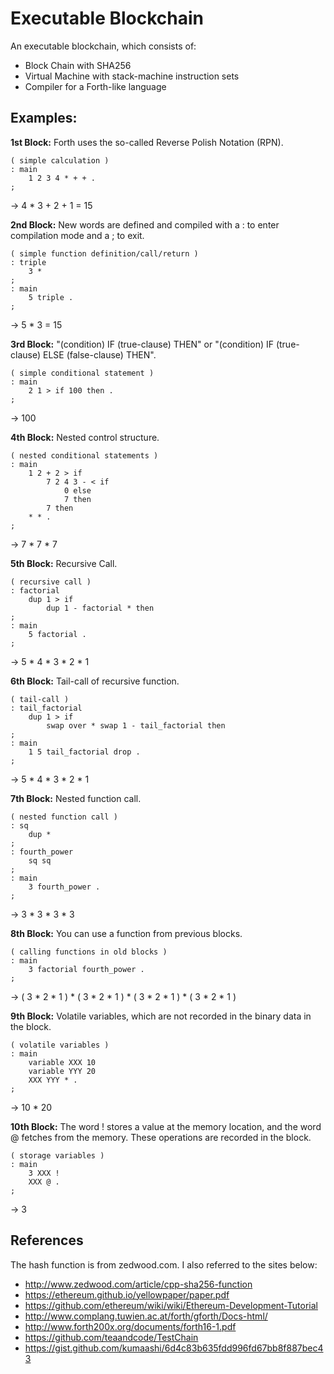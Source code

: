 
# Executable Blockchain

An executable blockchain, which consists of:

 - Block Chain with SHA256
 - Virtual Machine with stack-machine instruction sets
 - Compiler for a Forth-like language


## Examples:

**1st Block:**
 Forth uses the so-called Reverse Polish Notation (RPN). 

    ( simple calculation ) 
    : main                 
        1 2 3 4 * + + .    
    ;                      
    
-> 4 * 3 + 2 + 1 = 15

**2nd Block:**
New words are defined and compiled with a : to enter compilation mode and a ; to exit.

    ( simple function definition/call/return )
    : triple                                  
        3 *                                   
    ;                                         
    : main                                    
        5 triple .                            
    ;                                         
    
-> 5 * 3 = 15

**3rd Block:**
"(condition) IF (true-clause) THEN" or 
"(condition) IF (true-clause) ELSE (false-clause) THEN".

    ( simple conditional statement ) 
    : main                       
        2 1 > if 100 then .      
    ;
    
-> 100


**4th Block:**
Nested control structure.

    ( nested conditional statements )
    : main                           
        1 2 + 2 > if                 
            7 2 4 3 - < if           
                0 else               
                7 then               
            7 then                   
        * * .                        
    ; 
-> 7 * 7 * 7

**5th Block:**
Recursive Call.

    ( recursive call )              
    : factorial                     
        dup 1 > if                  
            dup 1 - factorial * then
    ;                               
    : main                          
        5 factorial .               
    ;
-> 5 * 4 * 3 * 2 * 1

**6th Block:**
Tail-call of recursive function.

    ( tail-call )                                   
    : tail_factorial                                
        dup 1 > if                                  
            swap over * swap 1 - tail_factorial then
    ;                                               
    : main                                          
        1 5 tail_factorial drop .                   
    ;
-> 5 * 4 * 3 * 2 * 1


**7th Block:**
Nested function call.

    ( nested function call )
    : sq                    
        dup *               
    ;                       
    : fourth_power          
        sq sq               
    ;                       
    : main                  
        3 fourth_power .    
    ;
-> 3 * 3 * 3 * 3


**8th Block:**
You can use a function from previous blocks.

    ( calling functions in old blocks )
    : main                             
        3 factorial fourth_power .     
    ;
-> ( 3 * 2 * 1 ) * ( 3 * 2 * 1 ) * ( 3 * 2 * 1 ) * ( 3 * 2 * 1 )


**9th Block:**
Volatile variables, which are not recorded in the binary data in the block.

    ( volatile variables ) 
    : main                 
        variable XXX 10    
        variable YYY 20    
        XXX YYY * .        
    ;                      
-> 10 * 20


**10th Block:**
The word ! stores a value at the memory location, and the word @ fetches from the memory. These operations are recorded in the block.

    ( storage variables )
    : main               
        3 XXX !          
        XXX @ .          
    ;                    
-> 3

## References

The hash function is from zedwood.com. I also referred to the sites below:

 - http://www.zedwood.com/article/cpp-sha256-function
 - https://ethereum.github.io/yellowpaper/paper.pdf
 - https://github.com/ethereum/wiki/wiki/Ethereum-Development-Tutorial
 - http://www.complang.tuwien.ac.at/forth/gforth/Docs-html/
 - http://www.forth200x.org/documents/forth16-1.pdf
 - https://github.com/teaandcode/TestChain
 - https://gist.github.com/kumaashi/6d4c83b635fdd996fd67bb8f887bec43

